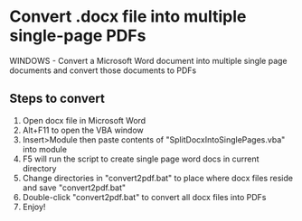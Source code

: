 # Convert .docx file into multiple single-page PDFs
WINDOWS - Convert a Microsoft Word document into multiple single page documents and convert those documents to PDFs


## Steps to convert
1. Open docx file in Microsoft Word
2. Alt+F11 to open the VBA window
3. Insert>Module then paste contents of "SplitDocxIntoSinglePages.vba" into module
4. F5 will run the script to create single page word docs in current directory
5. Change directories in "convert2pdf.bat" to place where docx files reside and save "convert2pdf.bat"
6. Double-click "convert2pdf.bat" to convert all docx files into PDFs
7. Enjoy!
